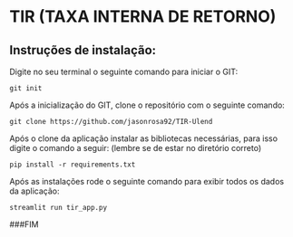 # TIR (TAXA INTERNA DE RETORNO)

## Instruções de instalação:

Digite no seu terminal o seguinte comando para iniciar o GIT:
```
git init
```

Após a inicialização do GIT, clone o repositório com o seguinte comando:
```
git clone https://github.com/jasonrosa92/TIR-Ulend
```

Após o clone da aplicação instalar as bibliotecas necessárias, para isso digite o comando a seguir:
(lembre se de estar no diretório correto)
```
pip install -r requirements.txt
```
Após as instalações rode o seguinte comando para exibir todos os dados da aplicação:
```
streamlit run tir_app.py
```
###FIM